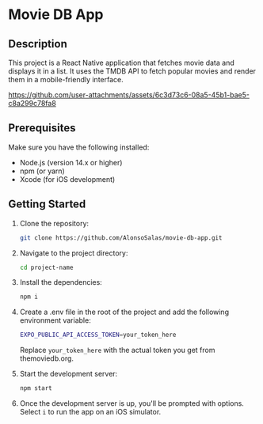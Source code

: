 # Movie DB App

## Description

This project is a React Native application that fetches movie data and displays it in a list. It uses the TMDB API to fetch popular movies and render them in a mobile-friendly interface.

https://github.com/user-attachments/assets/6c3d73c6-08a5-45b1-bae5-c8a299c78fa8

## Prerequisites

Make sure you have the following installed:

- Node.js (version 14.x or higher)
- npm (or yarn)
- Xcode (for iOS development)

## Getting Started

1. Clone the repository:

   ```bash
   git clone https://github.com/AlonsoSalas/movie-db-app.git

   ```

2. Navigate to the project directory:

   ```bash
   cd project-name
   ```

3. Install the dependencies:

   ```bash
   npm i
   ```

4. Create a .env file in the root of the project and add the following environment variable:

   ```bash
   EXPO_PUBLIC_API_ACCESS_TOKEN=your_token_here
   ```

   Replace `your_token_here` with the actual token you get from themoviedb.org.

5. Start the development server:

   ```bash
   npm start
   ```

6. Once the development server is up, you'll be prompted with options. Select `i` to run the app on an iOS simulator.


